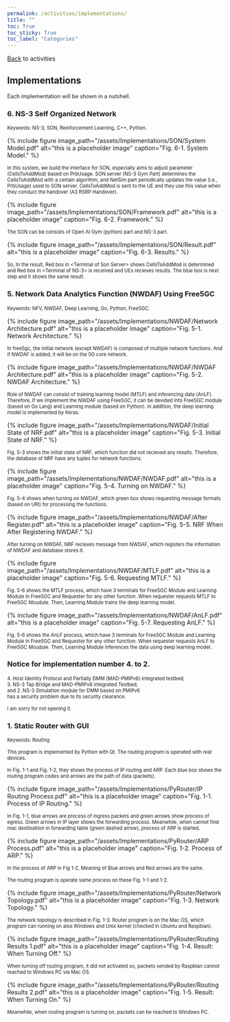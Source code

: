 ```yaml
---
permalink: /activities/implementations/
title: ""
toc: True
toc_sticky: True 
toc_label: "Categories"
---
```


[Back] to activities

[Back]:/activities/

## Implementations

<span style="font-size:90%"> Each implementation will be shown in a nutshell. 

### 6. NS-3 Self Organized Network

<span style="font-size:80%"> Keywords: NS-3, SON, Reinforcement Learning, C++, Python.

{% include figure image_path="/assets/Implementations/SON/System Model.pdf" alt="this is a placeholder image" caption="Fig. 6-1. System Model." %}

<span style="font-size:80%"> In this system, we build the interface for SON, especially aims to adjust parameter (CellsToAddMod) based on PrbUsage.
SON server \(NS-3 Gym Part) determines the CellsToAddMod with a certain algorithm, and NetSim part periodically updates the value (i.e., PrbUsage) used to SON server.
CellsToAddMod is sent to the UE and they use this value when they conduct the handover (A3 RSRP Handover).


{% include figure image_path="/assets/Implementations/SON/Framework.pdf" alt="this is a placeholder image" caption="Fig. 6-2. Framework." %}

<span style="font-size:80%"> The SON can be consists of Open AI Gym (python) part and NS-3 part. 



{% include figure image_path="/assets/Implementations/SON/Result.pdf" alt="this is a placeholder image" caption="Fig. 6-3. Results." %}

<span style="font-size:80%"> So, In the result, Red box in \<Terminal of Son Server> shows CellsToAddMod is determined and Red box in \<Terminal of NS-3> is received and UEs recieves results. The blue box is next step and it shows the same result. 


### 5. Network Data Analytics Function (NWDAF) Using Free5GC

<span style="font-size:80%"> Keywords: NFV, NWDAF, Deep Learning, Go, Python, Free5GC.

{% include figure image_path="/assets/Implementations/NWDAF/Network Architecture.pdf" alt="this is a placeholder image" caption="Fig. 5-1. Network Architecture." %}

<span style="font-size:80%"> In free5gc, the initial network (except NWDAF) is composed of multiple network functions. And if NWDAF is added, it will be on the 5G core network.

{% include figure image_path="/assets/Implementations/NWDAF/NWDAF Architecture.pdf" alt="this is a placeholder image" caption="Fig. 5-2. NWDAF Architecture." %}

<span style="font-size:80%"> Role of NWDAF can consist of training learning model (MTLF) and inferencing data (AnLF). Therefore, if we implement the NWDAF using Free5GC, it can be devided into Free5GC module (based on Go Lang) and Learning module (based on Python). In addition, the deep learning model is implemented by Keras.

{% include figure image_path="/assets/Implementations/NWDAF/Initial State of NRF.pdf" alt="this is a placeholder image" caption="Fig. 5-3. Initial State of NRF." %}

<span style="font-size:80%"> Fig. 5-3 shows the initial state of NRF, which function did not recieved any results. Therefore, the database of NRF have any tuples for network functions.



{% include figure image_path="/assets/Implementations/NWDAF/NWDAF.pdf" alt="this is a placeholder image" caption="Fig. 5-4. Turning on NWDAF." %}

<span style="font-size:80%"> Fig. 5-4 shows when turning on NWDAF, which green box shows requesting message formats (based on URI) for processing the functions.

{% include figure image_path="/assets/Implementations/NWDAF/After Register.pdf" alt="this is a placeholder image" caption="Fig. 5-5. NRF When After Registering NWDAF." %}

<span style="font-size:80%"> After turning on NWDAF, NRF recieves message from NWDAF, which registers the information of NWDAF and database stores it. 

{% include figure image_path="/assets/Implementations/NWDAF/MTLF.pdf" alt="this is a placeholder image" caption="Fig. 5-6. Requesting MTLF." %}

<span style="font-size:80%"> Fig. 5-6 shows the MTLF process, which have 3 terminals for Free5GC Module and Learning Module in Free5GC and Requester for any other function. When requester requests MTLF to Free5GC Moudule. Then, Learning Module trains the deep learning model. 

{% include figure image_path="/assets/Implementations/NWDAF/AnLF.pdf" alt="this is a placeholder image" caption="Fig. 5-7. Requesting AnLF." %}

<span style="font-size:80%"> Fig. 5-6 shows the AnLF process, which have 3 terminals for Free5GC Module and Learning Module in Free5GC and Requester for any other function. When requester requests AnLF to Free5GC Moudule. Then, Learning Module inferences the data using deep learning model. 


### Notice for implementation number 4. to 2.



<span style="font-size:80%"> 4. Host Identity Protocol and Partially DMM (MAD-PMIPv6) integrated testbed, <br/> 3. NS-3 Tap Bridge and MAD-PMIPv6 integrated Testbed, <br/> and 2. NS-3 Simulation module for DMM based on PMIPv6 <br/> has a security problem due to its security clearance.

<span style="font-size:80%"> I am sorry for not opening it.

### 1. Static Router with GUI

<span style="font-size:80%"> Keywords: Routing

<span style="font-size:80%"> This program is implemented by Python with Qt. The routing program is operated with real devices. 

<span style="font-size:80%"> In Fig. 1-1 and Fig. 1-2, they shows the process of IP routing and ARP. Each blue box shows the routing program codes and arrows are the path of data (packets).

{% include figure image_path="/assets/Implementations/PyRouter/IP Routing Process.pdf" alt="this is a placeholder image" caption="Fig. 1-1. Process of IP Routing." %}

<span style="font-size:80%"> In Fig. 1-1, blue arrows are process of ingress packets and green arrows show process of egress. Green arrows in IP layer shows the forwarding process. Meanwhile, when cannot find mac destinaition in forwarding table (green dashed arrow), process of ARP is started. 

{% include figure image_path="/assets/Implementations/PyRouter/ARP Process.pdf" alt="this is a placeholder image" caption="Fig. 1-2. Process of ARP." %}

<span style="font-size:80%"> In the process of ARP in Fig 1-2, Meaning of Blue arrows and Red arrows are the same. 

<span style="font-size:80%"> The routing program is operate same process on these Fig. 1-1 and 1-2.

{% include figure image_path="/assets/Implementations/PyRouter/Network Topology.pdf" alt="this is a placeholder image" caption="Fig. 1-3. Network Topology." %}

<span style="font-size:80%"> The network topology is described in Fig. 1-3. Router program is on the Mac OS, which program can running on also Windows and Unix kernel (checked in Ubuntu and Raspbian).


{% include figure image_path="/assets/Implementations/PyRouter/Routing Results 1.pdf" alt="this is a placeholder image" caption="Fig. 1-4. Result: When Turning Off." %}

<span style="font-size:80%"> When turning off routing program, it did not activated so, packets sended by Raspbian cannot reached to Windows PC via Mac OS.

{% include figure image_path="/assets/Implementations/PyRouter/Routing Results 2.pdf" alt="this is a placeholder image" caption="Fig. 1-5. Result: When Turning On." %}

<span style="font-size:80%"> Meanwhile, when routing program is turning on, packets can be reached to Windows PC.

